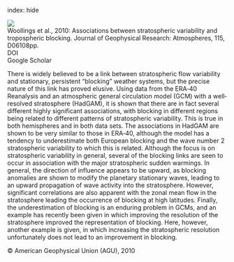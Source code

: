 index: hide

<div class="Citation">
    <div class="Citation-thumb CitationThumb-linked"  data-href="https://doi.org/10.1029/2009jd012742">
      <img src="https://static.claimspace.cloud/climate-study-static/refs/thumbs/14/Woollings_et_al_2010-thumb.png" />
    </div>

  <div class="Citation-body">
    <div class="Citation-text">Woollings et al., 2010: Associations between stratospheric variability and tropospheric blocking. <span class="Article-journal">Journal of Geophysical Research: Atmospheres, </span><span class="Article-volume">115, </span>D06108pp.</div>
    <div class="Citation-links">
      <div class="CitationLink" data-href="https://doi.org/10.1029/2009jd012742">
        <div class="CitationLink-icon CitationLink-Doi"></div>
        <div class="CitationLink-text">DOI</div>
      </div>
      <div class="CitationLink" data-href="https://scholar.google.com/scholar?q=10.1029/2009jd012742">
        <div class="CitationLink-icon CitationLink-Scholar"></div>
        <div class="CitationLink-text">Google Scholar</div>
      </div>
    </div>
  </div>
</div>

There is widely believed to be a link between stratospheric flow variability and stationary, persistent “blocking” weather systems, but the precise nature of this link has proved elusive. Using data from the ERA‐40 Reanalysis and an atmospheric general circulation model (GCM) with a well‐resolved stratosphere (HadGAM), it is shown that there are in fact several different highly significant associations, with blocking in different regions being related to different patterns of stratospheric variability. This is true in both hemispheres and in both data sets. The associations in HadGAM are shown to be very similar to those in ERA‐40, although the model has a tendency to underestimate both European blocking and the wave number 2 stratospheric variability to which this is related. Although the focus is on stratospheric variability in general, several of the blocking links are seen to occur in association with the major stratospheric sudden warmings. In general, the direction of influence appears to be upward, as blocking anomalies are shown to modify the planetary stationary waves, leading to an upward propagation of wave activity into the stratosphere. However, significant correlations are also apparent with the zonal mean flow in the stratosphere leading the occurrence of blocking at high latitudes. Finally, the underestimation of blocking is an enduring problem in GCMs, and an example has recently been given in which improving the resolution of the stratosphere improved the representation of blocking. Here, however, another example is given, in which increasing the stratospheric resolution unfortunately does not lead to an improvement in blocking.

<div class="Citation-copy">
&copy; American Geophysical Union (AGU), 2010
</div>